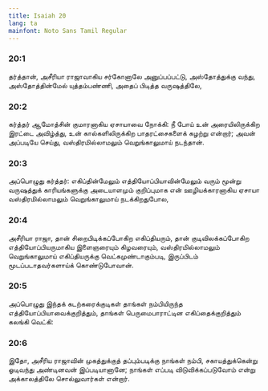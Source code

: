 ```yaml
---
title: Isaiah 20
lang: ta
mainfont: Noto Sans Tamil Regular
---
```


###  20:1

தர்த்தான், அசீரியா ராஜாவாகிய சர்கோனாலே அனுப்பப்பட்டு, அஸ்தோத்துக்கு வந்து, அஸ்தோத்தின்மேல் யுத்தம்பண்ணி, அதைப் பிடித்த வருஷத்திலே,

###  20:2

கர்த்தர் ஆமோத்சின் குமாரனாகிய ஏசாயாவை நோக்கி: நீ போய் உன் அரையிலிருக்கிற இரட்டை அவிழ்த்து, உன் கால்களிலிருக்கிற பாதரட்சைகளைக் கழற்று என்றார்; அவன் அப்படியே செய்து, வஸ்திரமில்லாமலும் வெறுங்காலுமாய் நடந்தான்.

###  20:3

அப்பொழுது கர்த்தர்: எகிப்தின்மேலும் எத்தியோப்பியாவின்மேலும் வரும் மூன்று வருஷத்துக் காரியங்களுக்கு அடையாளமும் குறிப்புமாக என் ஊழியக்காரனாகிய ஏசாயா வஸ்திரமில்லாமலும் வெறுங்காலுமாய் நடக்கிறதுபோல,

###  20:4

அசீரியா ராஜா, தான் சிறைபிடிக்கப்போகிற எகிப்தியரும், தான் குடிவிலக்கப்போகிற எத்தியோப்பியருமாகிய இளைஞரையும் கிழவரையும், வஸ்திரமில்லாமலும் வெறுங்காலுமாய் எகிப்தியருக்கு வெட்கமுண்டாகும்படி, இருப்பிடம் மூடப்படாதவர்களாய்க் கொண்டுபோவான்.

###  20:5

அப்பொழுது இந்தக் கடற்கரைக்குடிகள் தாங்கள் நம்பியிருந்த எத்தியோப்பியாவைக்குறித்தும், தாங்கள் பெருமைபாராட்டின எகிப்தைக்குறித்தும் கலங்கி வெட்கி:

###  20:6

இதோ, அசீரிய ராஜாவின் முகத்துக்குத் தப்பும்படிக்கு நாங்கள் நம்பி, சகாயத்துக்கென்று ஓடிவந்து அண்டினவன் இப்படியானானே; நாங்கள் எப்படி விடுவிக்கப்படுவோம் என்று அக்காலத்திலே சொல்லுவார்கள் என்றார்.

